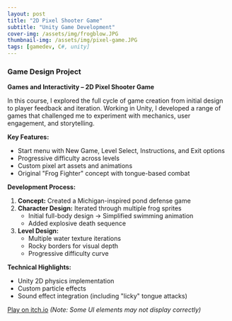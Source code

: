 ```yaml
---
layout: post
title: "2D Pixel Shooter Game"
subtitle: "Unity Game Development"
cover-img: /assets/img/frogblow.JPG
thumbnail-img: /assets/img/pixel-game.JPG
tags: [gamedev, C#, unity]
---
```

### Game Design Project  
**Games and Interactivity – 2D Pixel Shooter Game**  

In this course, I explored the full cycle of game creation from initial design to player feedback and iteration. Working in Unity, I developed a range of games that challenged me to experiment with mechanics, user engagement, and storytelling.

**Key Features:**  
- Start menu with New Game, Level Select, Instructions, and Exit options  
- Progressive difficulty across levels  
- Custom pixel art assets and animations  
- Original "Frog Fighter" concept with tongue-based combat  

**Development Process:**  
1. **Concept:** Created a Michigan-inspired pond defense game  
2. **Character Design:** Iterated through multiple frog sprites  
   - Initial full-body design → Simplified swimming animation  
   - Added explosive death sequence  
3. **Level Design:**  
   - Multiple water texture iterations  
   - Rocky borders for visual depth  
   - Progressive difficulty curve  

**Technical Highlights:**  
- Unity 2D physics implementation  
- Custom particle effects  
- Sound effect integration (including "licky" tongue attacks)  

[Play on itch.io](https://po0ok.itch.io/frogfighter) *(Note: Some UI elements may not display correctly)*  


